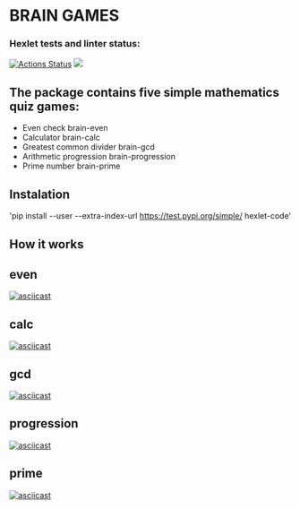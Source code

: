 # BRAIN GAMES


### Hexlet tests and linter status:
[![Actions Status](https://github.com/sir-edgar/python-project-49/actions/workflows/hexlet-check.yml/badge.svg)](https://github.com/sir-edgar/python-project-49/actions)    <a href="https://codeclimate.com/github/sir-edgar/python-project-49/maintainability"><img src="https://api.codeclimate.com/v1/badges/4a5994db1733f3bd167e/maintainability" /></a>


## The package contains five simple mathematics quiz games:

* Even check brain-even
* Calculator brain-calc
* Greatest common divider brain-gcd
* Arithmetic progression brain-progression
* Prime number brain-prime


## Instalation

'pip install --user --extra-index-url https://test.pypi.org/simple/ hexlet-code'


## How it works

## even
[![asciicast](https://asciinema.org/a/sOPhW9wbu3XkYextvndFqn1Nx.svg)](https://asciinema.org/a/sOPhW9wbu3XkYextvndFqn1Nx)

## calc
[![asciicast](https://asciinema.org/a/U6vO1eFAOUyjZpVyNZgUgpUnd.svg)](https://asciinema.org/a/U6vO1eFAOUyjZpVyNZgUgpUnd) 

## gcd
[![asciicast](https://asciinema.org/a/IG4LEO0r0jrrT9zJeeHM8aSAj.svg)](https://asciinema.org/a/IG4LEO0r0jrrT9zJeeHM8aSAj)

## progression
[![asciicast](https://asciinema.org/a/RTUfKydkJXeg1DSYf9wSrQsVw.svg)](https://asciinema.org/a/RTUfKydkJXeg1DSYf9wSrQsVw) 

## prime
[![asciicast](https://asciinema.org/a/NzqWT2lMIb7YClsIC3LGCXCHT.svg)](https://asciinema.org/a/NzqWT2lMIb7YClsIC3LGCXCHT)


